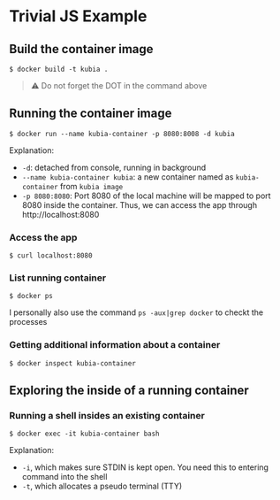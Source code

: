 # Trivial JS Example

## Build the container image

	$ docker build -t kubia .

> :warning: Do not forget the DOT in the command above

## Running the container image

	$ docker run --name kubia-container -p 8080:8008 -d kubia

Explanation:
* `-d`: detached from console, running in background
* `--name kubia-container kubia`: a new container named as `kubia-container` from `kubia image`
* `-p 8080:8080`: Port 8080 of the local machine will be mapped to port 8080 inside the container. Thus, we can access the app through http://localhost:8080

### Access the app

	$ curl localhost:8080
	
### List running container
	
	$ docker ps

I personally also use the command `ps -aux|grep docker` to checkt the processes


### Getting additional information about a container

	$ docker inspect kubia-container
	
## Exploring the inside of a running container

### Running a shell insides an existing container

	$ docker exec -it kubia-container bash
	
Explanation:
* `-i`, which makes sure STDIN is kept open. You need this to entering command into the shell
* `-t`, which allocates a pseudo terminal (TTY)
